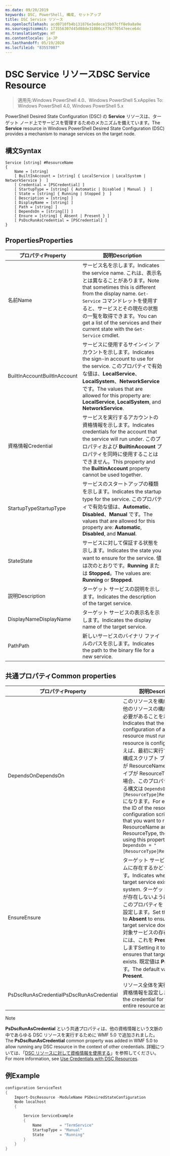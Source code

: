 ```yaml
---
ms.date: 09/20/2019
keywords: DSC, PowerShell, 構成, セットアップ
title: DSC Service リソース
ms.openlocfilehash: acd0710fb4b131876e3edece15b07cff8e9a8a9e
ms.sourcegitcommit: 173556307d45d88de31086ce776770547eece64c
ms.translationtype: HT
ms.contentlocale: ja-JP
ms.lasthandoff: 05/19/2020
ms.locfileid: "83557007"
---
```

# <a name="dsc-service-resource"></a><span data-ttu-id="9a587-103">DSC Service リソース</span><span class="sxs-lookup"><span data-stu-id="9a587-103">DSC Service Resource</span></span>

> <span data-ttu-id="9a587-104">適用先:Windows PowerShell 4.0、Windows PowerShell 5.x</span><span class="sxs-lookup"><span data-stu-id="9a587-104">Applies To: Windows PowerShell 4.0, Windows PowerShell 5.x</span></span>

<span data-ttu-id="9a587-105">PowerShell Desired State Configuration (DSC) の **Service** リソースは、ターゲット ノード上でサービスを管理するためのメカニズムを備えています。</span><span class="sxs-lookup"><span data-stu-id="9a587-105">The **Service** resource in Windows PowerShell Desired State Configuration (DSC) provides a mechanism to manage services on the target node.</span></span>

## <a name="syntax"></a><span data-ttu-id="9a587-106">構文</span><span class="sxs-lookup"><span data-stu-id="9a587-106">Syntax</span></span>

```Syntax
Service [string] #ResourceName
{
    Name = [string]
    [ BuiltInAccount = [string] { LocalService | LocalSystem | NetworkService }  ]
    [ Credential = [PSCredential] ]
    [ StartupType = [string] { Automatic | Disabled | Manual }  ]
    [ State = [string] { Running | Stopped }  ]
    [ Description = [string] ]
    [ DisplayName = [string] ]
    [ Path = [string] ]
    [ DependsOn = [string[]] ]
    [ Ensure = [string] { Absent | Present } ]
    [ PsDscRunAsCredential = [PSCredential] ]
}
```

## <a name="properties"></a><span data-ttu-id="9a587-107">Properties</span><span class="sxs-lookup"><span data-stu-id="9a587-107">Properties</span></span>

|<span data-ttu-id="9a587-108">プロパティ</span><span class="sxs-lookup"><span data-stu-id="9a587-108">Property</span></span> |<span data-ttu-id="9a587-109">説明</span><span class="sxs-lookup"><span data-stu-id="9a587-109">Description</span></span> |
|---|---|
|<span data-ttu-id="9a587-110">名前</span><span class="sxs-lookup"><span data-stu-id="9a587-110">Name</span></span> |<span data-ttu-id="9a587-111">サービス名を示します。</span><span class="sxs-lookup"><span data-stu-id="9a587-111">Indicates the service name.</span></span> <span data-ttu-id="9a587-112">これは、表示名とは異なることがあります。</span><span class="sxs-lookup"><span data-stu-id="9a587-112">Note that sometimes this is different from the display name.</span></span> <span data-ttu-id="9a587-113">`Get-Service` コマンドレットを使用すると、サービスとその現在の状態の一覧を取得できます。</span><span class="sxs-lookup"><span data-stu-id="9a587-113">You can get a list of the services and their current state with the `Get-Service` cmdlet.</span></span> |
|<span data-ttu-id="9a587-114">BuiltInAccount</span><span class="sxs-lookup"><span data-stu-id="9a587-114">BuiltInAccount</span></span> |<span data-ttu-id="9a587-115">サービスに使用するサインイン アカウントを示します。</span><span class="sxs-lookup"><span data-stu-id="9a587-115">Indicates the sign-in account to use for the service.</span></span> <span data-ttu-id="9a587-116">このプロパティで有効な値は、**LocalService**、**LocalSystem**、**NetworkService** です。</span><span class="sxs-lookup"><span data-stu-id="9a587-116">The values that are allowed for this property are: **LocalService**, **LocalSystem**, and **NetworkService**.</span></span> |
|<span data-ttu-id="9a587-117">資格情報</span><span class="sxs-lookup"><span data-stu-id="9a587-117">Credential</span></span> |<span data-ttu-id="9a587-118">サービスを実行するアカウントの資格情報を示します。</span><span class="sxs-lookup"><span data-stu-id="9a587-118">Indicates credentials for the account that the service will run under.</span></span> <span data-ttu-id="9a587-119">このプロパティおよび **BuiltinAccount** プロパティを同時に使用することはできません。</span><span class="sxs-lookup"><span data-stu-id="9a587-119">This property and the **BuiltinAccount** property cannot be used together.</span></span> |
|<span data-ttu-id="9a587-120">StartupType</span><span class="sxs-lookup"><span data-stu-id="9a587-120">StartupType</span></span> |<span data-ttu-id="9a587-121">サービスのスタートアップの種類を示します。</span><span class="sxs-lookup"><span data-stu-id="9a587-121">Indicates the startup type for the service.</span></span> <span data-ttu-id="9a587-122">このプロパティで有効な値は、**Automatic**、**Disabled**、**Manual** です。</span><span class="sxs-lookup"><span data-stu-id="9a587-122">The values that are allowed for this property are: **Automatic**, **Disabled**, and **Manual**.</span></span> |
|<span data-ttu-id="9a587-123">State</span><span class="sxs-lookup"><span data-stu-id="9a587-123">State</span></span> |<span data-ttu-id="9a587-124">サービスに対して保証する状態を示します。</span><span class="sxs-lookup"><span data-stu-id="9a587-124">Indicates the state you want to ensure for the service.</span></span> <span data-ttu-id="9a587-125">値は次のとおりです。**Running** または **Stopped**。</span><span class="sxs-lookup"><span data-stu-id="9a587-125">The values are: **Running** or **Stopped**.</span></span> |
|<span data-ttu-id="9a587-126">説明</span><span class="sxs-lookup"><span data-stu-id="9a587-126">Description</span></span> |<span data-ttu-id="9a587-127">ターゲット サービスの説明を示します。</span><span class="sxs-lookup"><span data-stu-id="9a587-127">Indicates the description of the target service.</span></span> |
|<span data-ttu-id="9a587-128">DisplayName</span><span class="sxs-lookup"><span data-stu-id="9a587-128">DisplayName</span></span> |<span data-ttu-id="9a587-129">ターゲット サービスの表示名を示します。</span><span class="sxs-lookup"><span data-stu-id="9a587-129">Indicates the display name of the target service.</span></span> |
|<span data-ttu-id="9a587-130">Path</span><span class="sxs-lookup"><span data-stu-id="9a587-130">Path</span></span> |<span data-ttu-id="9a587-131">新しいサービスのバイナリ ファイルのパスを示します。</span><span class="sxs-lookup"><span data-stu-id="9a587-131">Indicates the path to the binary file for a new service.</span></span> |

## <a name="common-properties"></a><span data-ttu-id="9a587-132">共通プロパティ</span><span class="sxs-lookup"><span data-stu-id="9a587-132">Common properties</span></span>

|<span data-ttu-id="9a587-133">プロパティ</span><span class="sxs-lookup"><span data-stu-id="9a587-133">Property</span></span> |<span data-ttu-id="9a587-134">説明</span><span class="sxs-lookup"><span data-stu-id="9a587-134">Description</span></span> |
|---|---|
|<span data-ttu-id="9a587-135">DependsOn</span><span class="sxs-lookup"><span data-stu-id="9a587-135">DependsOn</span></span> |<span data-ttu-id="9a587-136">このリソースを構成する前に、他のリソースの構成を実行する必要があることを示します。</span><span class="sxs-lookup"><span data-stu-id="9a587-136">Indicates that the configuration of another resource must run before this resource is configured.</span></span> <span data-ttu-id="9a587-137">たとえば、最初に実行するリソース構成スクリプト ブロックの ID が ResourceName で、そのタイプが ResourceType である場合、このプロパティを使用する構文は `DependsOn = "[ResourceType]ResourceName"` になります。</span><span class="sxs-lookup"><span data-stu-id="9a587-137">For example, if the ID of the resource configuration script block that you want to run first is ResourceName and its type is ResourceType, the syntax for using this property is `DependsOn = "[ResourceType]ResourceName"`.</span></span> |
|<span data-ttu-id="9a587-138">Ensure</span><span class="sxs-lookup"><span data-stu-id="9a587-138">Ensure</span></span> |<span data-ttu-id="9a587-139">ターゲット サービスがシステムに存在するかどうかを示します。</span><span class="sxs-lookup"><span data-stu-id="9a587-139">Indicates whether the target service exists on the system.</span></span> <span data-ttu-id="9a587-140">ターゲット サービスが存在しないようにするには、このプロパティを **[Absent]** に設定します。</span><span class="sxs-lookup"><span data-stu-id="9a587-140">Set this property to **Absent** to ensure that the target service does not exist.</span></span> <span data-ttu-id="9a587-141">対象サービスの存在を保証するには、これを **Present** に設定します</span><span class="sxs-lookup"><span data-stu-id="9a587-141">Setting it to **Present** ensures that target service exists.</span></span> <span data-ttu-id="9a587-142">既定値は **Present** です。</span><span class="sxs-lookup"><span data-stu-id="9a587-142">The default value is **Present**.</span></span> |
|<span data-ttu-id="9a587-143">PsDscRunAsCredential</span><span class="sxs-lookup"><span data-stu-id="9a587-143">PsDscRunAsCredential</span></span> |<span data-ttu-id="9a587-144">リソース全体を実行するための資格情報を設定します。</span><span class="sxs-lookup"><span data-stu-id="9a587-144">Sets the credential for running the entire resource as.</span></span> |

> [!NOTE]
> <span data-ttu-id="9a587-145">**PsDscRunAsCredential** という共通プロパティは、他の資格情報という文脈の中であらゆる DSC リソースを実行するために WMF 5.0 で追加されました。</span><span class="sxs-lookup"><span data-stu-id="9a587-145">The **PsDscRunAsCredential** common property was added in WMF 5.0 to allow running any DSC resource in the context of other credentials.</span></span> <span data-ttu-id="9a587-146">詳細については、「[DSC リソースに対して資格情報を使用する](../../../configurations/runasuser.md)」を参照してください。</span><span class="sxs-lookup"><span data-stu-id="9a587-146">For more information, see [Use Credentials with DSC Resources](../../../configurations/runasuser.md).</span></span>

## <a name="example"></a><span data-ttu-id="9a587-147">例</span><span class="sxs-lookup"><span data-stu-id="9a587-147">Example</span></span>

```powershell
configuration ServiceTest
{
    Import-DscResource -ModuleName PSDesiredStateConfiguration
    Node localhost
    {

        Service ServiceExample
        {
            Name        = "TermService"
            StartupType = "Manual"
            State       = "Running"
        }
    }
}
```
